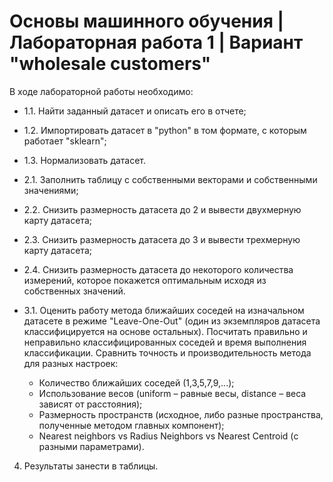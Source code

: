 # Основы машинного обучения | Лабораторная работа 1 | Вариант "wholesale customers"

В ходе лабораторной работы необходимо:
- 1.1. Найти заданный датасет и описать его в отчете;
- 1.2. Импортировать датасет в "python" в том формате, с которым работает "sklearn";
- 1.3. Нормализовать датасет.

- 2.1. Заполнить таблицу с собственными векторами и собственными значениями;
- 2.2. Снизить размерность датасета до 2 и вывести двухмерную карту датасета;
- 2.3. Снизить размерность датасета до 3 и вывести трехмерную карту датасета;
- 2.4. Снизить размерность датасета до некоторого количества измерений, которое покажется оптимальным исходя из собственных значений.

- 3.1. Оценить работу метода ближайших соседей на изначальном датасете в режиме "Leave-One-Out" (один из экземпляров датасета классифицируется на основе остальных). Посчитать правильно и неправильно классифицированных соседей и время выполнения классификации. Сравнить точность и производительность метода для разных настроек:
    - Количество ближайших соседей (1,3,5,7,9,...);
    - Использование весов (uniform – равные весы, distance – веса зависят от расстояния);
    - Размерность пространств (исходное, либо разные пространства, полученные методом главных компонент);
    - Nearest neighbors vs Radius Neighbors vs Nearest Centroid (с разными параметрами).
4. Результаты занести в таблицы.
